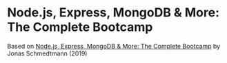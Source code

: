 # Node.js, Express, MongoDB & More: The Complete Bootcamp

Based on [Node.js, Express, MongoDB & More: The Complete Bootcamp](https://www.udemy.com/course/nodejs-express-mongodb-bootcamp/) by Jonas Schmedtmann (2019)
